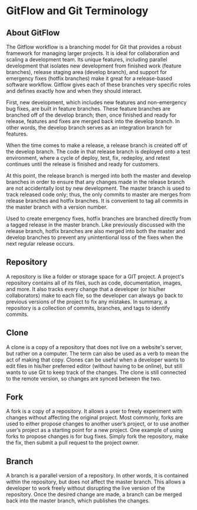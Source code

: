 # GitFlow and Git Terminology

## About GitFlow 
The Gitflow workflow is a branching model for Git that provides a robust framework for managing larger projects. It is ideal for collaboration and scaling a development team. Its unique features, including parallel development that isolates new development from finished work (feature branches), release staging area (develop branch), and support for emergency fixes (hotfix branches) make it great for a release-based software workflow. Gitflow gives each of these branches very specific roles and defines exactly how and when they should interact.

First, new development, which includes new features and non-emergency bug fixes, are built in feature branches. These feature branches are branched off of the develop branch; then, once finished and ready for release, features and fixes are merged back into the develop branch. In other words, the develop branch serves as an integration branch for features.

When the time comes to make a release, a release branch is created off of the develop branch. The code in that release branch is deployed onto a test environment, where a cycle of deploy, test, fix, redeploy, and retest continues until the release is finished and ready for customers.

At this point, the release branch is merged into both the master and develop branches in order to ensure that any changes made in the release branch are not accidentally lost by new development. The master branch is used to track released code only; thus, the only commits to master are merges from release branches and hotfix branches. It is convenient to tag all commits in the master branch with a version number.

Used to create emergency fixes, hotfix branches are branched directly from a tagged release in the master branch. Like previously discussed with the release branch, hotfix branches are also merged into both the master and develop branches to prevent any unintentional loss of the fixes when the next regular release occurs. 

## Repository
A repository is like a folder or storage space for a GIT project. A project's repository contains all of its files, such as code, documentation, images, and more. It also tracks every change that a developer (or his/her collaborators) make to each file, so the developer can always go back to previous versions of the project to fix any mistakes. In summary, a repository is a collection of commits, branches, and tags to identify commits.

## Clone
A clone is a copy of a repository that does not live on a website's server, but rather on a computer. The term can also be used as a verb to mean the act of making that copy. Clones can be useful when a developer wants to edit files in his/her preferred editor (without having to be online), but still wants to use Git to keep track of the changes. The clone is still connected to the remote version, so changes are synced between the two.

## Fork
A fork is a copy of a repository. It allows a user to freely experiment with changes without affecting the original project. Most commonly, forks are used to either propose changes to another user’s project, or to use another user’s project as a starting point for a new project. One example of using forks to propose changes is for bug fixes. Simply fork the repository, make the fix, then submit a pull request to the project owner.

## Branch
A branch is a parallel version of a repository. In other words, it is contained within the repository, but does not affect the master branch. This allows a developer to work freely without disrupting the live version of the repository. Once the desired change are made, a branch can be merged back into the master branch, which publishes the changes.
